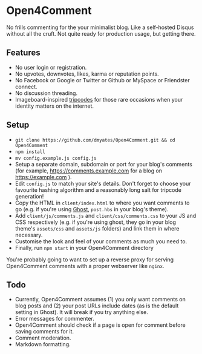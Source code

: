 # Open4Comment

No frills commenting for the your minimalist blog. Like a self-hosted Disqus without all the cruft. Not quite ready for production usage, but getting there.

## Features

* No user login or registration.
* No upvotes, downvotes, likes, karma or reputation points.
* No Facebook or Google or Twitter or Github or MySpace or Friendster connect.
* No discussion threading.
* Imageboard-inspired [tripcodes](https://en.wikipedia.org/wiki/Imageboard#Tripcodes) for those rare occasions when your identity matters on the internet.

## Setup

* `git clone https://github.com/dmyates/Open4Comment.git && cd Open4Comment`
* `npm install`
* `mv config.example.js config.js`
* Setup a separate domain, subdomain or port for your blog's comments (for example, https://comments.example.com for a blog on https://example.com ).
* Edit `config.js` to match your site's details. Don't forget to choose your favourite hashing algorithm and a reasonably long salt for tripcode generation!
* Copy the HTML in `client/index.html` to where you want comments to go (e.g. if you're using [Ghost](https://ghost.org), `post.hbs` in your blog's theme).
* Add `client/js/comments.js` and `client/css/comments.css` to your JS and CSS respectively (e.g. if you're using ghost, they go in your blog theme's `assets/css` and `assets/js` folders) and link them in where necessary.
* Customise the look and feel of your comments as much you need to.
* Finally, run `npm start` in your Open4Comment directory

You're probably going to want to set up a reverse proxy for serving Open4Comment comments with a proper webserver like `nginx`.

## Todo

* Currently, Open4Comment assumes (1) you only want comments on blog posts and (2) your post URLs include dates (as is the default setting in Ghost). It will break if you try anything else.
* Error messages for commenter.
* Open4Comment should check if a page is open for comment before saving comments for it.
* Comment moderation.
* Markdown formatting.
